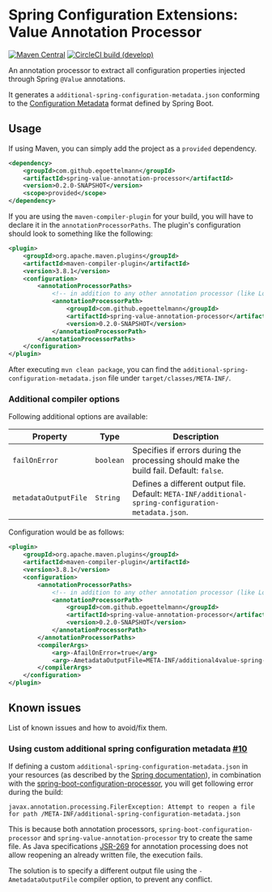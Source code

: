 Spring Configuration Extensions: Value Annotation Processor
==========

[![Maven Central](https://img.shields.io/maven-central/v/com.github.egoettelmann/spring-value-annotation-processor?style=flat-square&color=blue&label=Maven%20Central&logo=Apache%20Maven&logoColor=orange)](https://search.maven.org/artifact/com.github.egoettelmann/spring-value-annotation-processor)
[![CircleCI build (develop)](https://img.shields.io/circleci/build/github/egoettelmann/spring-configuration-extensions/develop?label=develop&logo=circleci&style=flat-square)](https://app.circleci.com/pipelines/github/egoettelmann/spring-configuration-extensions?branch=develop)

An annotation processor to extract all configuration properties injected through Spring `@Value` annotations.

It generates a `additional-spring-configuration-metadata.json` conforming to the [Configuration Metadata](https://docs.spring.io/spring-boot/docs/current/reference/html/appendix-configuration-metadata.html) format defined by Spring Boot.

Usage
------------

If using Maven, you can simply add the project as a `provided` dependency.
```xml
<dependency>
    <groupId>com.github.egoettelmann</groupId>
    <artifactId>spring-value-annotation-processor</artifactId>
    <version>0.2.0-SNAPSHOT</version>
    <scope>provided</scope>
</dependency>
```

If you are using the `maven-compiler-plugin` for your build, you will have to declare it in the `annotationProcessorPaths`.
The plugin's configuration should look to something like the following:
```xml
<plugin>
    <groupId>org.apache.maven.plugins</groupId>
    <artifactId>maven-compiler-plugin</artifactId>
    <version>3.8.1</version>
    <configuration>
        <annotationProcessorPaths>
            <!-- in addition to any other annotation processor (like Lombok, etc.) -->
            <annotationProcessorPath>
                <groupId>com.github.egoettelmann</groupId>
                <artifactId>spring-value-annotation-processor</artifactId>
                <version>0.2.0-SNAPSHOT</version>
            </annotationProcessorPath>
        </annotationProcessorPaths>
    </configuration>
</plugin>
```

After executing `mvn clean package`, you can find the `additional-spring-configuration-metadata.json` file under `target/classes/META-INF/`.

### Additional compiler options

Following additional options are available:

| Property              | Type      | Description                                                                                         |
|-----------------------|-----------|-----------------------------------------------------------------------------------------------------|
| `failOnError`         | `boolean` | Specifies if errors during the processing should make the build fail. Default: `false`.             |
| `metadataOutputFile`  | `String`  | Defines a different output file. Default: `META-INF/additional-spring-configuration-metadata.json`. |

Configuration would be as follows:
```xml
<plugin>
    <groupId>org.apache.maven.plugins</groupId>
    <artifactId>maven-compiler-plugin</artifactId>
    <version>3.8.1</version>
    <configuration>
        <annotationProcessorPaths>
            <!-- in addition to any other annotation processor (like Lombok, etc.) -->
            <annotationProcessorPath>
                <groupId>com.github.egoettelmann</groupId>
                <artifactId>spring-value-annotation-processor</artifactId>
                <version>0.2.0-SNAPSHOT</version>
            </annotationProcessorPath>
        </annotationProcessorPaths>
        <compilerArgs>
            <arg>-AfailOnError=true</arg>
            <arg>-AmetadataOutputFile=META-INF/additional4value-spring-configuration-metadata.json</arg>
        </compilerArgs>
    </configuration>
</plugin>
```

Known issues
------------

List of known issues and how to avoid/fix them.

### Using custom additional spring configuration metadata [#10](https://github.com/egoettelmann/spring-configuration-extensions/issues/10)

If defining a custom `additional-spring-configuration-metadata.json`
in your resources (as described by the [Spring documentation](https://docs.spring.io/spring-boot/docs/current/reference/html/configuration-metadata.html#appendix.configuration-metadata.annotation-processor.adding-additional-metadata)),
in combination with the [spring-boot-configuration-processor](https://central.sonatype.com/artifact/org.springframework.boot/spring-boot-configuration-processor/),
you will get following error during the build:
```
javax.annotation.processing.FilerException: Attempt to reopen a file for path /META-INF/additional-spring-configuration-metadata.json
```

This is because both annotation processors, `spring-boot-configuration-processor` and `spring-value-annotation-processor` try to create the same file. 
As Java specifications [JSR-269](https://jcp.org/en/jsr/detail?id=269) for annotation processing does not allow reopening an already written file, the execution fails.

The solution is to specify a different output file using the `-AmetadataOutputFile` compiler option, to prevent any conflict.

